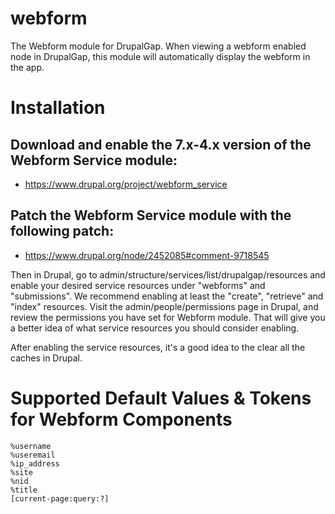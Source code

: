 webform
=======

The Webform module for DrupalGap. When viewing a webform enabled node in
DrupalGap, this module will automatically display the webform in the app.

Installation
============

## Download and enable the 7.x-4.x version of the Webform Service module:

- https://www.drupal.org/project/webform_service

## Patch the Webform Service module with the following patch:

- https://www.drupal.org/node/2452085#comment-9718545

Then in Drupal, go to admin/structure/services/list/drupalgap/resources and enable
   your desired service resources under "webforms" and "submissions". We recommend
   enabling at least the "create", "retrieve" and "index" resources. Visit the
   admin/people/permissions page in Drupal, and review the permissions you have
   set for Webform module. That will give you a better idea of what service
   resources you should consider enabling.

After enabling the service resources, it's a good idea to the clear all the
   caches in Drupal.

# Supported Default Values & Tokens for Webform Components

```
%username
%useremail
%ip_address
%site
%nid
%title
[current-page:query:?]
```


